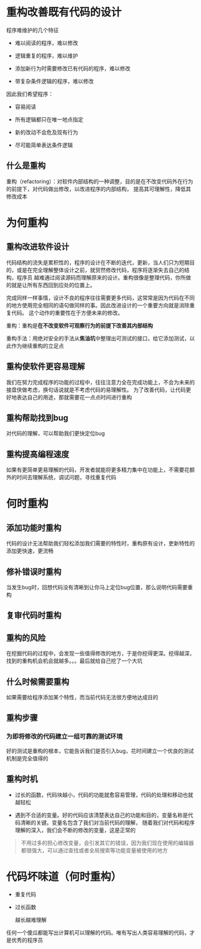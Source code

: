 # 重构改善既有代码的设计

程序难维护的几个特征

- 难以阅读的程序，难以修改

- 逻辑重复的程序，难以维护

- 添加新行为时需要修改已有代码的程序，难以修改

- 带复杂条件逻辑的程序，难以修改

因此我们希望程序：

- 容易阅读

- 所有逻辑都只在唯一地点指定

- 新的改动不会危及现有行为

- 尽可能简单表达条件逻辑

## 什么是重构

重构（refactoring）：对软件内部结构的一种调整，目的是在不改变代码外在行为的前提下，对代码做出修改，以改进程序的内部结构，
提高其可理解性，降低其修改成本

# 为何重构

## 重构改进软件设计

代码结构的流失是累积性的，程序的设计在不断的迭代，更新，当人们只为短期目的，或是在完全理解整体设计之前，就贸然修改代码，程序将逐渐失去自己的结构，程序员
越难通过阅读源码而理解原来的设计。重构很像是整理代码，你所做的就是让所有东西回到应处的位置上。

完成同样一样事情，设计不良的程序往往需要更多代码，这常常是因为代码在不同的地方使用完全相同的语句做同样的事。因此改进设计的一个重要方向就是消除重复代码。
这个动作的重要性在于方便未来的修改。

重构：重构是**在不改变软件可观察行为的前提下改善其内部结构**

重构手法：用绝对安全的手法从**焦油坑**中整理出可测试的接口，给它添加测试，以此作为继续重构的立足点

## 重构使软件更容易理解

我们在努力完成程序的功能的过程中，往往注意力全在完成功能上，不会为未来的接盘侠做考虑，换句话说就是不考虑代码的易理解性。
为了改善代码，让代码更好地表达自己的用途，那就需要花一点点时间进行重构

## 重构帮助找到bug

对代码的理解，可以帮助我们更快定位bug

## 重构提高编程速度

如果有更简单更易理解的代码，开发者就能将更多精力集中在功能上，不需要花额外的时间去理解系统，调试问题，寻找重复代码

# 何时重构

## 添加功能时重构

代码的设计无法帮助我们轻松添加我们需要的特性时，重构原有设计，吏新特性的添加更快速，更流畅

## 修补错误时重构

当发生bug时，回想代码没有清晰到让你马上定位bug位置，那么说明代码需要重构

## 复审代码时重构



## 重构的风险

在挖掘代码的过程中，会发现一些值得修改的地方，于是你挖得更深。挖得越深，找到的重构机会机会就越多。。。最后就给自己挖了一个大坑

## 什么时候需要重构

如果需要给程序添加某个特性，而当前代码无法很方便地达成目的

## 重构步骤

### 为即将修改的代码建立一组可靠的测试环境

好的测试是重构的根本，它能告诉我们是否引入bug，花时间建立一个优良的测试机制是完全值得的

## 重构时机

- 过长的函数，代码块越小，代码的功能就愈容易管理，代码的处理和移动也就越轻松

- 遇到不合适的变量。好的代码应该清楚表达自己的功能和目的，变量名称是代码清晰的关键。变量名包含了我们对当前代码的理解，
随着我们对代码和程序理解的深入，我们会不断的修改的变量，这是正常的

> 不用过多的担心修改变量，会引发其它的错误，因为我们现在使用的编辑器都很强大，可以通过查找或者全局搜索等功能变量被使用的地方

# 代码坏味道（何时重构）

- 重复代码

- 过长函数

  越长越难理解


任何一个傻瓜都能写出计算机可以理解的代码。唯有写出人类容易理解的代码，才是优秀的程序员